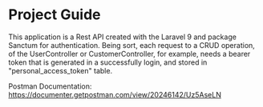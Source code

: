 # Project Guide
This application is a Rest API created with the Laravel 9 and package Sanctum for authentication. Being sort, each request to a CRUD operation, of the UserController or CustomerController, for example, needs a bearer token that is generated in a successfully login, and stored in "personal_access_token" table. 

Postman Documentation: https://documenter.getpostman.com/view/20246142/Uz5AseLN
